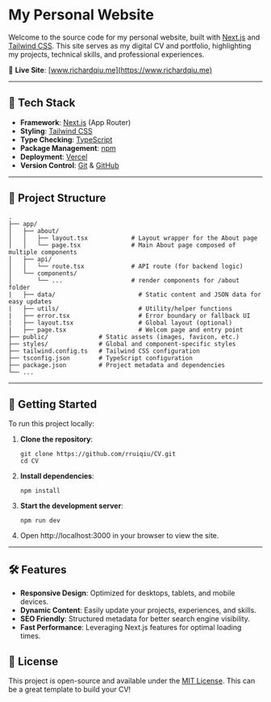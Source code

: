 # My Personal Website

Welcome to the source code for my personal website, built with [Next.js](https://nextjs.org/) and [Tailwind CSS](https://tailwindcss.com/). This site serves as my digital CV and portfolio, highlighting my projects, technical skills, and professional experiences.

🔗 **Live Site**: [www.richardqiu.me](https://www.richardqiu.me)

------

## 🧰 Tech Stack

- **Framework**: [Next.js](https://nextjs.org/) (App Router)
- **Styling**: [Tailwind CSS](https://tailwindcss.com/)
- **Type Checking**: [TypeScript](https://www.typescriptlang.org/)
- **Package Management**: [npm](https://www.npmjs.com/)
- **Deployment**: [Vercel](https://vercel.com/)
- **Version Control**: [Git](https://git-scm.com/) & [GitHub](https://github.com/)

------

## 📁 Project Structure

```
.
├── app/
│   ├── about/
│   │   ├── layout.tsx            # Layout wrapper for the About page
│   │   └── page.tsx              # Main About page composed of multiple components
│   ├── api/
│   │   └── route.tsx             # API route (for backend logic)
│   └── components/		
│       └── ...             	  # render components for /about folder
|   ├── data/                     	# Static content and JSON data for easy updates
|   ├── utils/                    	# Utility/helper functions
|   ├── error.tsx                 	# Error boundary or fallback UI
|   ├── layout.tsx                	# Global layout (optional)
|   ├── page.tsx                  	# Welcom page and entry point
├── public/              # Static assets (images, favicon, etc.)
├── styles/              # Global and component-specific styles
├── tailwind.config.ts   # Tailwind CSS configuration
├── tsconfig.json        # TypeScript configuration
├── package.json         # Project metadata and dependencies
└── ...
```

------

## 🚀 Getting Started

To run this project locally:

1. **Clone the repository**:

   ```
   git clone https://github.com/rruiqiu/CV.git
   cd CV
   ```

2. **Install dependencies**:

   ```
   npm install
   ```

3. **Start the development server**:

   ```
   npm run dev
   ```

4. Open http://localhost:3000 in your browser to view the site.

------

## 🛠️ Features

- **Responsive Design**: Optimized for desktops, tablets, and mobile devices.
- **Dynamic Content**: Easily update your projects, experiences, and skills.
- **SEO Friendly**: Structured metadata for better search engine visibility.
- **Fast Performance**: Leveraging Next.js features for optimal loading times.

## 📄 License

This project is open-source and available under the [MIT License](https://github.com/rruiqiu/CV?tab=MIT-1-ov-file). This can be a great template to build your CV!
